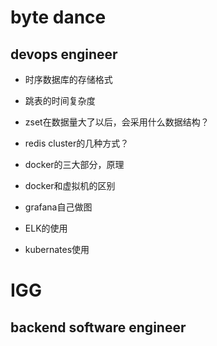 # byte dance 

## devops engineer

- 时序数据库的存储格式
- 跳表的时间复杂度
- zset在数据量大了以后，会采用什么数据结构？
- redis cluster的几种方式？
- docker的三大部分，原理
- docker和虚拟机的区别
- grafana自己做图

- ELK的使用
- kubernates使用



# IGG

## backend software engineer

